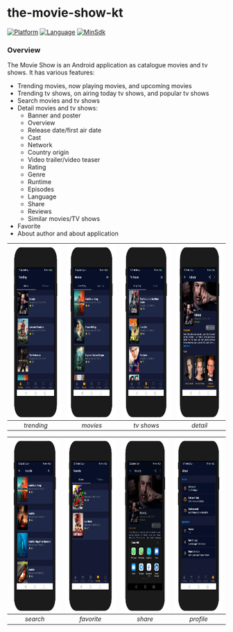 # the-movie-show-kt

[![Platform](https://img.shields.io/badge/platform-Android-green)](https://github.com/yumtaufikhidayat/the-movie-show-kt/blob/main/build.gradle)
[![Language](https://img.shields.io/badge/language-Kotlin-blue)](https://github.com/yumtaufikhidayat/the-movie-show-kt/blob/main/build.gradle)
[![MinSdk](https://img.shields.io/badge/minsdk-23-red)](https://github.com/yumtaufikhidayat/the-movie-show-kt/blob/main/build.gradle)

### Overview
The Movie Show is an Android application as catalogue movies and tv shows. It has various features:
- Trending movies, now playing movies, and upcoming movies
- Trending tv shows, on airing today tv shows, and popular tv shows
- Search movies and tv shows
- Detail movies and tv shows:
    - Banner and poster
    - Overview
    - Release date/first air date
    - Cast
    - Network
    - Country origin
    - Video trailer/video teaser
    - Rating
    - Genre
    - Runtime
    - Episodes
    - Language
    - Share
    - Reviews
    - Similar movies/TV shows
- Favorite
- About author and about application

|<img src=trending.png align="center" height="400" width="200" ></a> |<img src=movies.png  align="center" height="400" width="200" ></a>|<img src=tvshows.png  align="center" height="400" width="200" ></a>|<img src=detail.png  align="center" height="400" width="200" ></a>
|:-----------:|:--------:|:--------:|:--------:|
| *trending* | *movies* | *tv shows* | *detail* |

|<img src=search.png align="center" height="400" width="200" ></a> |<img src=favorite.png  align="center" height="400" width="200" ></a>|<img src=share.png  align="center" height="400" width="200" ></a>|<img src=profile.png  align="center" height="400" width="200" ></a>
|:-----------:|:--------:|:--------:|:--------:|
| *search* | *favorite* | *share* | *profile* |
